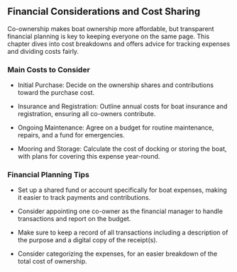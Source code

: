 ## **Financial Considerations and Cost Sharing**

Co-ownership makes boat ownership more affordable, but transparent financial planning is key to keeping everyone on the same page. This chapter dives into cost breakdowns and offers advice for tracking expenses and dividing costs fairly.

### **Main Costs to Consider**

- Initial Purchase: Decide on the ownership shares and contributions toward the purchase cost.

- Insurance and Registration: Outline annual costs for boat insurance and registration, ensuring all co-owners contribute.

- Ongoing Maintenance: Agree on a budget for routine maintenance, repairs, and a fund for emergencies.

- Mooring and Storage: Calculate the cost of docking or storing the boat, with plans for covering this expense year-round.

### **Financial Planning Tips**

- Set up a shared fund or account specifically for boat expenses, making it easier to track payments and contributions.

- Consider appointing one co-owner as the financial manager to handle transactions and report on the budget.

- Make sure to keep a record of all transactions including a description of the purpose and a digital copy of the receipt(s). 

- Consider categorizing the expenses, for an easier breakdown of the total cost of ownership.
